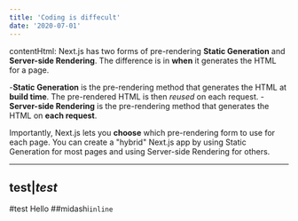 ```yaml
---
title: 'Coding is diffecult'
date: '2020-07-01'
---
```


contentHtml: Next.js has two forms of pre-rendering **Static Generation** and **Server-side Rendering**. The difference is in **when** it generates the HTML for a page.

-**Static Generation** is the pre-rendering method that generates the HTML at **build time**. The pre-rendered HTML is then _reused_ on each request.
-**Server-side Rendering** is the pre-rendering method that generates the HTML on **each request**.

Importantly, Next.js lets you **choose** which pre-rendering form to use for each page. You can create a "hybrid" Next.js app by using Static Generation for most pages and using Server-side Rendering for others.

----
test|*test*
----

#test Hello
##midashi`inline`